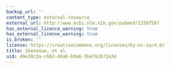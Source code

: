 ```yaml
---
backup_url: ''
content_type: external-resource
external_url: http://www.ncbi.nlm.nih.gov/pubmed/12507587
has_external_licence_warning: true
has_external_license_warning: true
is_broken: ''
license: https://creativecommons.org/licenses/by-nc-sa/4.0/
title: Ikenooue, et al
uid: d9e30c3a-c682-48a6-b9a6-5be762672a3d
---
```

